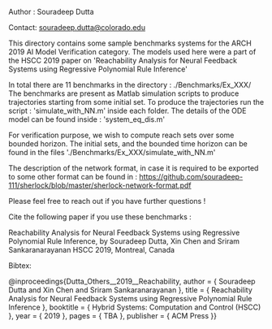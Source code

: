 Author : Souradeep Dutta

Contact: souradeep.dutta@colorado.edu

This directory contains some sample benchmarks systems for the ARCH 2019 AI Model
Verification category. The models used here were a part of the HSCC 2019 paper on
'Reachability Analysis for Neural Feedback Systems using Regressive Polynomial Rule Inference'

In total there are 11 benchmarks in the directory : ./Benchmarks/Ex_XXX/
The benchmarks are present as Matlab simulation scripts to produce trajectories starting
from some initial set.
To produce the trajectories run the script : 'simulate_with_NN.m' inside each folder.
The details of the ODE model can be found inside : 'system_eq_dis.m'

For verification purpose, we wish to compute reach sets over some bounded
horizon. The initial sets, and the bounded time horizon can be found in the files
'./Benchmarks/Ex_XXX/simulate_with_NN.m'


The description of the network format, in case it is required to be exported to
some other format can be found in :
https://github.com/souradeep-111/sherlock/blob/master/sherlock-network-format.pdf

Please feel free to reach out if you have further questions !

Cite the following paper if you use these benchmarks :

Reachability Analysis for Neural Feedback Systems using Regressive Polynomial Rule Inference,
by Souradeep Dutta, Xin Chen and Sriram Sankaranarayanan
HSCC 2019, Montreal, Canada

Bibtex:

@inproceedings{Dutta_Others__2019__Reachability,
author = { Souradeep Dutta and Xin Chen and Sriram Sankaranarayanan },
title = { Reachability Analysis for Neural Feedback Systems using Regressive Polynomial Rule Inference },
booktitle = { Hybrid Systems: Computation and Control (HSCC) },
year = { 2019 },
pages = { TBA },
publisher = { ACM Press }}
